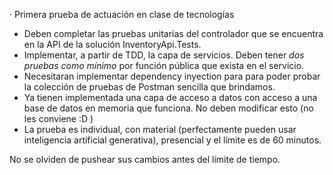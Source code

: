 · Primera prueba de actuación en clase de tecnologías

- Deben completar las pruebas unitarias del controlador que se encuentra en la API de la solución InventoryApi.Tests.
- Implementar, a partir de TDD, la capa de servicios. Deben tener *dos pruebas como mínimo* por función pública que exista en el servicio.
- Necesitaran implementar dependency inyection para para poder probar la colección de pruebas de Postman sencilla que brindamos.
- Ya tienen implementada una capa de acceso a datos con acceso a una base de datos en memoria que funciona. No deben modificar esto (no les conviene :D )
- La prueba es individual, con material (perfectamente pueden usar inteligencia artificial generativa), presencial y el límite es de 60 minutos.

No se olviden de pushear sus cambios antes del límite de tiempo.

